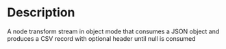 # Description
A node transform stream in object mode that consumes a JSON object and produces a CSV record with optional header until null is consumed
